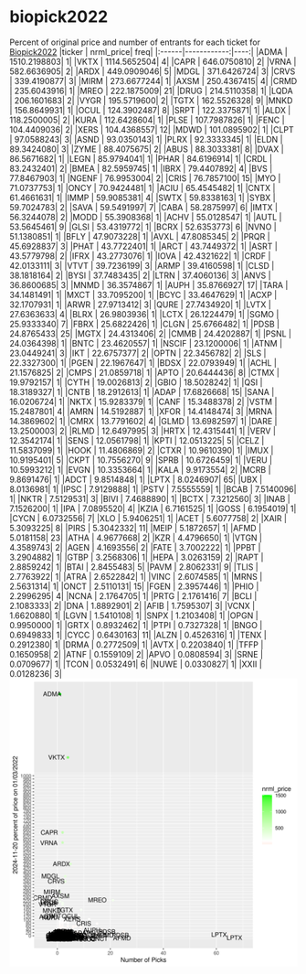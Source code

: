 # biopick2022
Percent of original price and number of entrants for each ticket for [Biopick2022](https://twitter.com/hashtag/Biopick2022)
|ticker |   nrml_price| freq|
|:------|------------:|----:|
|ADMA   | 1510.2198803|    1|
|VKTX   | 1114.5652504|    4|
|CAPR   |  646.0750810|    2|
|VRNA   |  582.6636905|    2|
|ARDX   |  449.0909046|    5|
|MDGL   |  371.6426724|    3|
|CRVS   |  339.4190877|    3|
|MIRM   |  273.6677244|    1|
|AXSM   |  250.4367415|    4|
|CRMD   |  235.6043916|    1|
|MREO   |  222.1875009|   21|
|DRUG   |  214.5110358|    1|
|LQDA   |  206.1601683|    2|
|VYGR   |  195.5719600|    2|
|TGTX   |  162.5526328|    9|
|MNKD   |  156.8649931|    1|
|OCUL   |  124.3902487|    8|
|SRPT   |  122.3375871|    1|
|ALDX   |  118.2500005|    2|
|KURA   |  112.6428604|    1|
|PLSE   |  107.7987826|    1|
|FENC   |  104.4409036|    2|
|XERS   |  104.4368557|   12|
|MDWD   |  101.0895902|    1|
|CLPT   |   97.0588243|    3|
|ASND   |   93.0350143|    1|
|PLRX   |   92.3333345|    1|
|ELDN   |   89.3424080|    3|
|ZYME   |   88.4075675|    2|
|ABUS   |   88.3033381|    8|
|DVAX   |   86.5671682|    1|
|LEGN   |   85.9794041|    1|
|PHAR   |   84.6196914|    1|
|CRDL   |   83.2432401|    2|
|BMEA   |   82.5959745|    1|
|IBRX   |   79.4407892|    4|
|BVS    |   77.8467903|    1|
|NGENF  |   76.9953004|    2|
|CRIS   |   76.7857100|   15|
|MYO    |   71.0737753|    1|
|ONCY   |   70.9424481|    1|
|ACIU   |   65.4545482|    1|
|CNTX   |   61.4661631|    1|
|IMMP   |   59.9085381|    4|
|SWTX   |   59.8338163|    1|
|SYBX   |   59.7024783|    2|
|SAVA   |   59.5491997|    7|
|CABA   |   58.2875997|    6|
|IMTX   |   56.3244078|    2|
|MODD   |   55.3908368|    1|
|ACHV   |   55.0128547|    1|
|AUTL   |   53.5645461|    9|
|GLSI   |   53.4319772|    1|
|BCRX   |   52.6353773|    6|
|NVNO   |   51.1380851|    1|
|BFLY   |   47.9073228|    1|
|AVXL   |   47.8085345|    2|
|PRQR   |   45.6928837|    3|
|PHAT   |   43.7722401|    1|
|ARCT   |   43.7449372|    1|
|ASRT   |   43.5779798|    2|
|IFRX   |   43.2773076|    1|
|IOVA   |   42.4321622|    1|
|CRDF   |   42.0133111|    3|
|VTVT   |   39.7236199|    3|
|ARMP   |   39.4160598|    1|
|CLSD   |   38.1818164|    2|
|BYSI   |   37.7483435|    2|
|LTRN   |   37.4060136|    3|
|ANVS   |   36.8600685|    3|
|MNMD   |   36.3574867|    1|
|AUPH   |   35.8766927|   17|
|TARA   |   34.1481491|    1|
|MXCT   |   33.7095200|    1|
|BCYC   |   33.4647629|    1|
|ACXP   |   32.1707931|    1|
|ARWR   |   27.9713412|    3|
|QURE   |   27.7434920|    1|
|LVTX   |   27.6363633|    4|
|BLRX   |   26.9803936|    1|
|LCTX   |   26.1224479|    1|
|SGMO   |   25.9333340|    7|
|FBRX   |   25.6822426|    1|
|CLGN   |   25.6766482|    1|
|PDSB   |   24.8765433|   25|
|MGTX   |   24.4313406|    2|
|CMMB   |   24.4202887|    1|
|PSNL   |   24.0364398|    1|
|BNTC   |   23.4620557|    1|
|NSCIF  |   23.1200006|    1|
|ATNM   |   23.0449241|    3|
|IKT    |   22.6757377|    2|
|OPTN   |   22.3456782|    2|
|SLS    |   22.3327300|    1|
|PGEN   |   22.1967647|    1|
|BDSX   |   22.0793949|    1|
|ACHL   |   21.1576825|    2|
|CMPS   |   21.0859718|    1|
|APTO   |   20.6444436|    8|
|CTMX   |   19.9792157|    1|
|CYTH   |   19.0026813|    2|
|GBIO   |   18.5028242|    1|
|QSI    |   18.3189327|    1|
|CNTB   |   18.2912613|    1|
|ADAP   |   17.6826668|   15|
|SANA   |   16.0206724|    1|
|NKTX   |   15.9283379|    1|
|CANF   |   15.3488378|    2|
|VSTM   |   15.2487801|    4|
|AMRN   |   14.5192887|    1|
|XFOR   |   14.4148474|    3|
|MRNA   |   14.3869602|    1|
|CMRX   |   13.7791602|    4|
|GLMD   |   13.6982597|    1|
|DARE   |   13.2500003|    2|
|RLMD   |   12.6497995|    3|
|HRTX   |   12.4315441|    1|
|VERV   |   12.3542174|    1|
|SENS   |   12.0561798|    1|
|KPTI   |   12.0513225|    5|
|CELZ   |   11.5837099|    1|
|HOOK   |   11.4806869|    2|
|CTXR   |   10.9610390|    1|
|IMUX   |   10.9195401|    5|
|CKPT   |   10.7556270|    9|
|SPRB   |   10.6726459|    1|
|VERU   |   10.5993212|    1|
|EVGN   |   10.3353664|    1|
|KALA   |    9.9173554|    2|
|MCRB   |    9.8691476|    1|
|ADCT   |    9.8514848|    1|
|LPTX   |    8.0246907|   65|
|UBX    |    8.0136981|    1|
|IPSC   |    7.9129888|    1|
|PSTV   |    7.5555559|    1|
|BCAB   |    7.5140096|    1|
|NKTR   |    7.5129531|    3|
|BIVI   |    7.4688890|    1|
|BCTX   |    7.3212560|    3|
|INAB   |    7.1526200|    1|
|IPA    |    7.0895520|    4|
|KZIA   |    6.7161525|    1|
|GOSS   |    6.1954019|    1|
|CYCN   |    6.0732556|    7|
|XLO    |    5.9406251|    1|
|ACET   |    5.6077758|    2|
|XAIR   |    5.3093225|    8|
|PIRS   |    5.3042332|   11|
|MEIP   |    5.1872657|    1|
|AFMD   |    5.0181158|   23|
|ATHA   |    4.9677668|    2|
|KZR    |    4.4796650|    1|
|VTGN   |    4.3589743|    2|
|AGEN   |    4.1693556|    2|
|FATE   |    3.7002222|    1|
|PPBT   |    3.2904882|    1|
|GTBP   |    3.2568306|    1|
|HEPA   |    3.0263159|    2|
|RAPT   |    2.8859242|    1|
|BTAI   |    2.8455483|    5|
|PAVM   |    2.8062331|    9|
|TLIS   |    2.7763922|    1|
|ATRA   |    2.6522842|    1|
|VINC   |    2.6074585|    1|
|MRNS   |    2.5631314|    1|
|ONCT   |    2.5110131|   15|
|FGEN   |    2.3957446|    1|
|PHIO   |    2.2996295|    4|
|NCNA   |    2.1764705|    1|
|PRTG   |    2.1761416|    7|
|BCLI   |    2.1083333|    2|
|DNA    |    1.8892901|    2|
|AFIB   |    1.7595307|    3|
|VCNX   |    1.6620880|    1|
|LGVN   |    1.5410108|    1|
|SNPX   |    1.2103408|    1|
|OPGN   |    0.9950000|    1|
|GRTX   |    0.8932462|    1|
|PTPI   |    0.7327328|    1|
|BNGO   |    0.6949833|    1|
|CYCC   |    0.6430163|   11|
|ALZN   |    0.4526316|    1|
|TENX   |    0.2912380|    1|
|DRMA   |    0.2772509|    1|
|AVTX   |    0.2203840|    1|
|TFFP   |    0.1650958|    2|
|ATNF   |    0.1559109|    2|
|APVO   |    0.0808594|    3|
|SRNE   |    0.0709677|    1|
|TCON   |    0.0532491|    6|
|NUWE   |    0.0330827|    1|
|XXII   |    0.0128236|    3|
![retvspicks](biopicks.png?raw=true)
